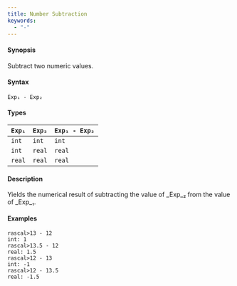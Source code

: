 ```yaml
---
title: Number Subtraction
keywords:
  - "-"
---
```


#### Synopsis

Subtract two numeric values.

#### Syntax

`Exp₁ - Exp₂`

#### Types


| `Exp₁` |  `Exp₂` | `Exp₁ - Exp₂`  |
| --- | --- | --- |
| `int`     |  `int`     | `int`                |
| `int`     |  `real`    | `real`               |
| `real`    |  `real`    | `real`               |


#### Description

Yields the numerical result of subtracting the value of _Exp_₂ from the value of _Exp_₁.

#### Examples


```rascal-shell 
rascal>13 - 12
int: 1
rascal>13.5 - 12
real: 1.5
rascal>12 - 13
int: -1
rascal>12 - 13.5
real: -1.5
```


